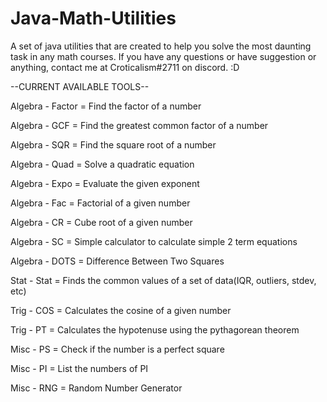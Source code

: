 # Java-Math-Utilities
A set of java utilities that are created to help you solve the most daunting task in any math courses. If you have any questions or have suggestion or anything, contact me at Croticalism#2711 on discord. :D

--CURRENT AVAILABLE TOOLS--

Algebra - Factor = Find the factor of a number

Algebra - GCF = Find the greatest common factor of a number

Algebra - SQR = Find the square root of a number

Algebra - Quad = Solve a quadratic equation

Algebra - Expo = Evaluate the given exponent

Algebra - Fac = Factorial of a given number

Algebra - CR = Cube root of a given number

Algebra - SC = Simple calculator to calculate simple 2 term equations

Algebra - DOTS = Difference Between Two Squares

Stat - Stat = Finds the common values of a set of data(IQR, outliers, stdev, etc)

Trig - COS = Calculates the cosine of a given number

Trig - PT = Calculates the hypotenuse using the pythagorean theorem

Misc - PS = Check if the number is a perfect square

Misc - PI = List the numbers of PI

Misc - RNG = Random Number Generator
